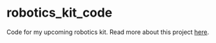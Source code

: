 # robotics_kit_code
Code for my upcoming robotics kit. Read more about this project [here](https://lukecampbell5853.github.io/projects/robot_kit/).
